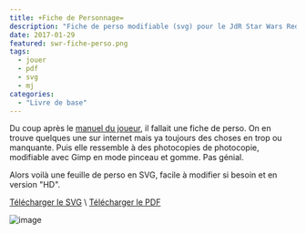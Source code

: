 ```yaml
---
title: +Fiche de Personnage=
description: "Fiche de perso modifiable (svg) pour le JdR Star Wars Redemption"
date: 2017-01-29
featured: swr-fiche-perso.png
tags:
  - jouer
  - pdf
  - svg
  - mj
categories:
  - "Livre de base"
---
```


Du coup après le [manuel du joueur](/categories/livre-de-base/), il fallait une fiche de perso. On en trouve quelques une sur internet mais ya toujours des choses en trop ou manquante. Puis elle ressemble à des photocopies de photocopie, modifiable avec Gimp en mode pinceau et gomme. Pas génial. 

<!--more-->

Alors voilà une feuille de perso en SVG, facile à modifier si besoin et en version "HD".

[Télécharger le SVG](https://git.framasoft.org/sw-redemption/jdrp-sw-redemption/raw/master/img/swr-fiche-perso.svg) \ 
[Télécharger le PDF](https://git.framasoft.org/sw-redemption/jdrp-sw-redemption/blob/master/img/swr-fiche-perso.pdf)

![image](https://git.framasoft.org/sw-redemption/latex-swr-class/raw/master/_img/wtfpl-badge.png)

